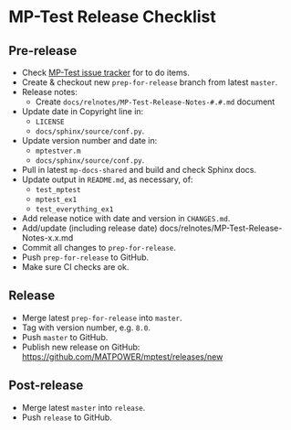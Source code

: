 MP-Test Release Checklist
=========================


Pre-release
-----------
- Check [MP-Test issue tracker](https://github.com/MATPOWER/mptest/issues)
  for to do items.
- Create & checkout new `prep-for-release` branch from latest `master`.
- Release notes:
  - Create `docs/relnotes/MP-Test-Release-Notes-#.#.md` document
- Update date in Copyright line in:
  - `LICENSE`
  - `docs/sphinx/source/conf.py`.
- Update version number and date in:
  - `mptestver.m`
  - `docs/sphinx/source/conf.py`.
- Pull in latest `mp-docs-shared` and build and check Sphinx docs.
- Update output in `README.md`, as necessary, of:
  - `test_mptest`
  - `mptest_ex1`
  - `test_everything_ex1`
- Add release notice with date and version in `CHANGES.md`.
- Add/update (including release date) docs/relnotes/MP-Test-Release-Notes-x.x.md
- Commit all changes to `prep-for-release`.
- Push `prep-for-release` to GitHub.
- Make sure CI checks are ok.

Release
-------
- Merge latest `prep-for-release` into `master`.
- Tag with version number, e.g. `8.0`.
- Push `master` to GitHub.
- Publish new release on GitHub: https://github.com/MATPOWER/mptest/releases/new

Post-release
------------
- Merge latest `master` into `release`.
- Push `release` to GitHub.
